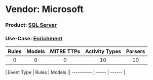 Vendor: Microsoft
=================
### Product: [SQL Server](../ds_microsoft_sql_server.md)
### Use-Case: [Enrichment](../../../../UseCases/uc_enrichment.md)

| Rules | Models | MITRE TTPs | Activity Types | Parsers |
|:-----:|:------:|:----------:|:--------------:|:-------:|
|   0   |   0    |     0      |       10       |   10    |

| Event Type | Rules | Models || ---------- | ----- | ------ |
